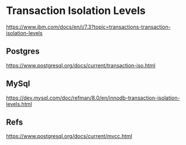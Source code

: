 # Transaction Isolation Levels

https://www.ibm.com/docs/en/i/7.3?topic=transactions-transaction-isolation-levels

## Postgres
https://www.postgresql.org/docs/current/transaction-iso.html

## MySql
https://dev.mysql.com/doc/refman/8.0/en/innodb-transaction-isolation-levels.html

## Refs
https://www.postgresql.org/docs/current/mvcc.html